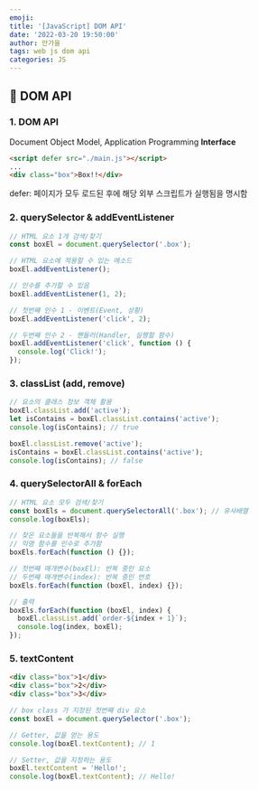 ```yaml
---
emoji:
title: '[JavaScript] DOM API'
date: '2022-03-20 19:50:00'
author: 안가을
tags: web js dom api
categories: JS
---
```


## 💙 DOM API

### 1. DOM API

Document Object Model, Application Programming **Interface**

```html
<script defer src="./main.js"></script>
...
<div class="box">Box!!</div>
```

defer: 페이지가 모두 로드된 후에 해당 외부 스크립트가 실행됨을 명시함

### 2. querySelector & addEventListener

```js
// HTML 요소 1개 검색/찾기
const boxEl = document.querySelector('.box');

// HTML 요소에 적용할 수 있는 메소드
boxEl.addEventListener();

// 인수를 추가할 수 있음
boxEl.addEventListener(1, 2);

// 첫번째 인수 1 - 이벤트(Event, 상황)
boxEl.addEventListener('click', 2);

// 두번째 인수 2 - 핸들러(Handler, 실행할 함수)
boxEl.addEventListener('click', function () {
  console.log('Click!');
});
```

### 3. classList (add, remove)

```js
// 요소의 클래스 정보 객체 활용
boxEl.classList.add('active');
let isContains = boxEl.classList.contains('active');
console.log(isContains); // true

boxEl.classList.remove('active');
isContains = boxEl.classList.contains('active');
console.log(isContains); // false
```

### 4. querySelectorAll & forEach

```js
// HTML 요소 모두 검색/찾기
const boxEls = document.querySelectorAll('.box'); // 유사배열
console.log(boxEls);

// 찾은 요소들을 반복해서 함수 실행
// 익명 함수를 인수로 추가함
boxEls.forEach(function () {});

// 첫번째 매개변수(boxEl): 반복 중인 요소
// 두번째 매개변수(index): 반복 중인 번호
boxEls.forEach(function (boxEl, index) {});

// 출력
boxEls.forEach(function (boxEl, index) {
  boxEl.classList.add(`order-${index + 1}`);
  console.log(index, boxEl);
});
```

### 5. textContent

```html
<div class="box">1</div>
<div class="box">2</div>
<div class="box">3</div>
```

```js
// box class 가 지정된 첫번째 div 요소
const boxEl = document.querySelector('.box');

// Getter, 값을 얻는 용도
console.log(boxEl.textContent); // 1

// Setter, 값을 지정하는 용도
boxEl.textContent = 'Hello!';
console.log(boxEl.textContent); // Hello!
```

```toc

```
